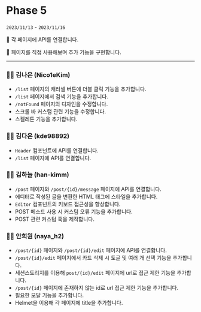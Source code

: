 # Phase 5

`2023/11/13` - `2023/11/16`

📌 각 페이지에 API를 연결합니다.

📌 페이지를 직접 사용해보며 추가 기능을 구현합니다.

---

### 👩‍💻 김나은 (Nico1eKim)

- `/list` 페이지의 캐러셀 버튼에 더블 클릭 기능을 추가합니다.
- `/list` 페이지에서 검색 기능을 추가합니다.
- `/notFound` 페이지의 디자인을 수정합니다.
- 스크롤 바 커스텀 관련 기능을 수정합니다.
- 스켈레톤 기능을 추가합니다.

### 👩‍💻 김다은 (kde98892)

- `Header` 컴포넌트에 API를 연결합니다.
- `/list` 페이지에 API를 연결합니다.

### 👨‍💻 김하늘 (han-kimm)

- `/post` 페이지와 `/post/{id}/message` 페이지에 API를 연결합니다.
- 에디터로 작성된 글을 변환한 HTML 태그에 스타일을 추가합니다.
- `Editor` 컴포넌트의 키보드 접근성을 향상합니다.
- POST 메소드 사용 시 커스텀 오류 기능을 추가합니다.
- POST 관련 커스텀 훅을 제작합니다.

### 👩‍💻 안희원 (naya_h2)

- `/post/{id}` 페이지와 `/post/{id}/edit` 페이지에 API를 연결합니다.
- `/post/{id}/edit` 페이지에서 카드 삭제 시 토글 및 여러 개 선택 기능을 추가합니다.
- 세션스토리지를 이용해 `post/{id}/edit` 페이지에 url로 접근 제한 기능을 추가합니다.
- `/post/{id}` 페이지에 존재하지 않는 id로 url 접근 제한 기능을 추가합니다.
- 필요한 모달 기능을 추가합니다.
- Helmet을 이용해 각 페이지에 title을 추가합니다.
